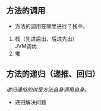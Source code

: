 ## 方法的调用

- 方法的调用在哪里进行？栈中。
1. 栈（先进后出、后进先出）  
JVM调优
2. 堆

## 方法的递归（递推、回归）  
*递归通俗的讲是方法自身调用自身。*
- 递归解决问题  
